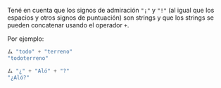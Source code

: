 Tené en cuenta que los signos de admiración `"¡"` y `"!"` (al igual que los espacios y otros signos de puntuación) son strings y que los strings se pueden concatenar usando el operador `+`. 

Por ejemplo: 

```javascript
ム "todo" + "terreno"
"todoterreno"

ム "¿" + "Aló" + "?"
"¿Aló?"
```

